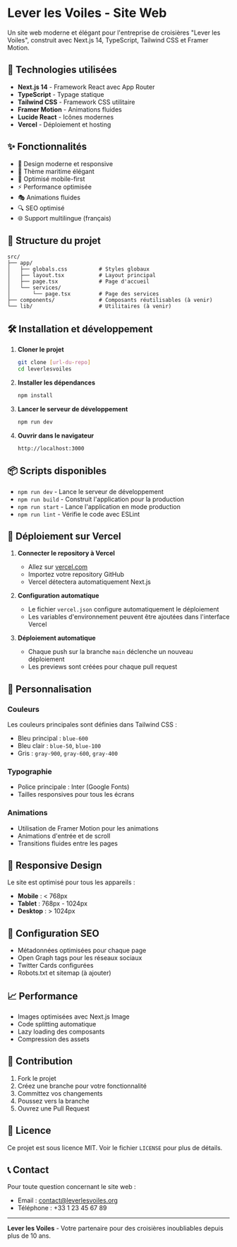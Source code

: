 # Lever les Voiles - Site Web

Un site web moderne et élégant pour l'entreprise de croisières "Lever les Voiles", construit avec Next.js 14, TypeScript, Tailwind CSS et Framer Motion.

## 🚀 Technologies utilisées

- **Next.js 14** - Framework React avec App Router
- **TypeScript** - Typage statique
- **Tailwind CSS** - Framework CSS utilitaire
- **Framer Motion** - Animations fluides
- **Lucide React** - Icônes modernes
- **Vercel** - Déploiement et hosting

## ✨ Fonctionnalités

- 🎨 Design moderne et responsive
- 🌊 Thème maritime élégant
- 📱 Optimisé mobile-first
- ⚡ Performance optimisée
- 🎭 Animations fluides
- 🔍 SEO optimisé
- 🌐 Support multilingue (français)

## 📁 Structure du projet

```
src/
├── app/
│   ├── globals.css          # Styles globaux
│   ├── layout.tsx           # Layout principal
│   ├── page.tsx             # Page d'accueil
│   └── services/
│       └── page.tsx         # Page des services
├── components/              # Composants réutilisables (à venir)
└── lib/                     # Utilitaires (à venir)
```

## 🛠️ Installation et développement

1. **Cloner le projet**
   ```bash
   git clone [url-du-repo]
   cd leverlesvoiles
   ```

2. **Installer les dépendances**
   ```bash
   npm install
   ```

3. **Lancer le serveur de développement**
   ```bash
   npm run dev
   ```

4. **Ouvrir dans le navigateur**
   ```
   http://localhost:3000
   ```

## 📦 Scripts disponibles

- `npm run dev` - Lance le serveur de développement
- `npm run build` - Construit l'application pour la production
- `npm run start` - Lance l'application en mode production
- `npm run lint` - Vérifie le code avec ESLint

## 🚀 Déploiement sur Vercel

1. **Connecter le repository à Vercel**
   - Allez sur [vercel.com](https://vercel.com)
   - Importez votre repository GitHub
   - Vercel détectera automatiquement Next.js

2. **Configuration automatique**
   - Le fichier `vercel.json` configure automatiquement le déploiement
   - Les variables d'environnement peuvent être ajoutées dans l'interface Vercel

3. **Déploiement automatique**
   - Chaque push sur la branche `main` déclenche un nouveau déploiement
   - Les previews sont créées pour chaque pull request

## 🎨 Personnalisation

### Couleurs
Les couleurs principales sont définies dans Tailwind CSS :
- Bleu principal : `blue-600`
- Bleu clair : `blue-50`, `blue-100`
- Gris : `gray-900`, `gray-600`, `gray-400`

### Typographie
- Police principale : Inter (Google Fonts)
- Tailles responsives pour tous les écrans

### Animations
- Utilisation de Framer Motion pour les animations
- Animations d'entrée et de scroll
- Transitions fluides entre les pages

## 📱 Responsive Design

Le site est optimisé pour tous les appareils :
- **Mobile** : < 768px
- **Tablet** : 768px - 1024px
- **Desktop** : > 1024px

## 🔧 Configuration SEO

- Métadonnées optimisées pour chaque page
- Open Graph tags pour les réseaux sociaux
- Twitter Cards configurées
- Robots.txt et sitemap (à ajouter)

## 📈 Performance

- Images optimisées avec Next.js Image
- Code splitting automatique
- Lazy loading des composants
- Compression des assets

## 🤝 Contribution

1. Fork le projet
2. Créez une branche pour votre fonctionnalité
3. Committez vos changements
4. Poussez vers la branche
5. Ouvrez une Pull Request

## 📄 Licence

Ce projet est sous licence MIT. Voir le fichier `LICENSE` pour plus de détails.

## 📞 Contact

Pour toute question concernant le site web :
- Email : contact@leverlesvoiles.org
- Téléphone : +33 1 23 45 67 89

---

**Lever les Voiles** - Votre partenaire pour des croisières inoubliables depuis plus de 10 ans.
